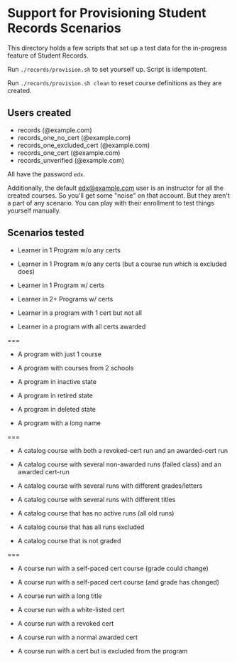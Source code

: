# Support for Provisioning Student Records Scenarios

This directory holds a few scripts that set up a test data for the in-progress feature of Student Records.

Run `./records/provision.sh` to set yourself up. Script is idempotent.

Run `./records/provision.sh clean` to reset course definitions as they are created.

## Users created

- records (@example.com)
- records_one_no_cert (@example.com)
- records_one_excluded_cert (@example.com)
- records_one_cert (@example.com)
- records_unverified (@example.com)

All have the password `edx`.

Additionally, the default edx@example.com user is an instructor for all the created courses. So you'll get some "noise" on that account. But they aren't a part of any scenario. You can play with their enrollment to test things yourself manually.

## Scenarios tested

- Learner in 1 Program w/o any certs

- Learner in 1 Program w/o any certs (but a course run which is excluded does)

- Learner in 1 Program w/ certs

- Learner in 2+ Programs w/ certs

- Learner in a program with 1 cert but not all

- Learner in a program with all certs awarded

===

- A program with just 1 course

- A program with courses from 2 schools

- A program in inactive state

- A program in retired state

- A program in deleted state

- A program with a long name

===

- A catalog course with both a revoked-cert run and an awarded-cert run

- A catalog course with several non-awarded runs (failed class) and an awarded cert-run

- A catalog course with several runs with different grades/letters

- A catalog course with several runs with different titles

- A catalog course that has no active runs (all old runs)

- A catalog course that has all runs excluded

- A catalog course that is not graded

===

- A course run with a self-paced cert course (grade could change)

- A course run with a self-paced cert course (and grade has changed)

- A course run with a long title

- A course run with a white-listed cert

- A course run with a revoked cert

- A course run with a normal awarded cert

- A course run with a cert but is excluded from the program